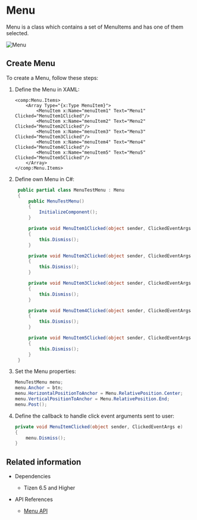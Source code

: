 # Menu

Menu is a class which contains a set of MenuItems and has one of them selected.

![Menu](./media/Menu.png)

## Create Menu

To create a Menu, follow these steps:

1. Define the Menu in XAML:

    ```xaml
    <comp:Menu.Items>
        <Array Type="{x:Type MenuItem}">
            <MenuItem x:Name="menuItem1" Text="Menu1" Clicked="MenuItem1Clicked"/>
            <MenuItem x:Name="menuItem2" Text="Menu2" Clicked="MenuItem2Clicked"/>
            <MenuItem x:Name="menuItem3" Text="Menu3" Clicked="MenuItem3Clicked"/>
            <MenuItem x:Name="menuItem4" Text="Menu4" Clicked="MenuItem4Clicked"/>
            <MenuItem x:Name="menuItem5" Text="Menu5" Clicked="MenuItem5Clicked"/>
        </Array>
    </comp:Menu.Items>

    ```
2. Define own Menu in C#:

   ```csharp
    public partial class MenuTestMenu : Menu
    {
        public MenuTestMenu()
        {
            InitializeComponent();
        }

        private void MenuItem1Clicked(object sender, ClickedEventArgs args)
        {
            this.Dismiss();
        }

        private void MenuItem2Clicked(object sender, ClickedEventArgs args)
        {
            this.Dismiss();
        }

        private void MenuItem3Clicked(object sender, ClickedEventArgs args)
        {
            this.Dismiss();
        }

        private void MenuItem4Clicked(object sender, ClickedEventArgs args)
        {
            this.Dismiss();
        }

        private void MenuItem5Clicked(object sender, ClickedEventArgs args)
        {
            this.Dismiss();
        }
    }
   ```

3. Set the Menu properties:

   ```csharp
   MenuTestMenu menu;
   menu.Anchor = btn;
   menu.HorizontalPositionToAnchor = Menu.RelativePosition.Center;
   menu.VerticalPositionToAnchor = Menu.RelativePosition.End;
   menu.Post();

   ```

4. Define the callback to handle click event arguments sent to user:

   ```csharp
   private void MenuItemClicked(object sender, ClickedEventArgs e)
   {
       menu.Dismiss();
   }
   ```


## Related information

- Dependencies
  -   Tizen 6.5 and Higher 

- API References
  - [Menu API](/application/dotnet/api/TizenFX/latest/api/Tizen.NUI.Components.Menu.html)
